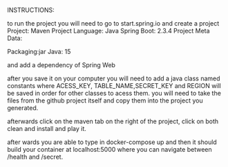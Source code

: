 INSTRUCTIONS:

to run the project you will need to go to start.spring.io and create a project 
Project: Maven Project
Language: Java
Spring Boot: 2.3.4
Project Meta Data:

Packaging:jar
Java: 15

and add a dependency of   Spring Web

after you save it on your computer
you will need to add a java class named constants where ACESS_KEY, TABLE_NAME,SECRET_KEY and REGION will be saved in order for other classes to acess them. 
you will need to take the files from the github project itself and copy them into the project you generated.

afterwards click on the maven tab on the right of the project, click on both clean and install and play it.

after wards you are able to type in docker-compose up and then it should build your container at localhost:5000 where you can navigate between /health and /secret.
